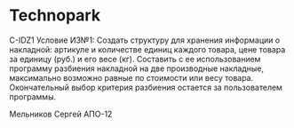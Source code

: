# Technopark
C-IDZ1
Условие ИЗ№1:
Создать структуру для хранения информации о накладной: артикуле и количестве единиц каждого товара, цене товара за единицу (руб.) и его весе (кг). Составить с ее использованием программу разбиения накладной на две производные накладные, максимально возможно равные по стоимости или весу товара. Окончательный выбор критерия разбиения остается за пользователем программы.

Мельников Сергей АПО-12
